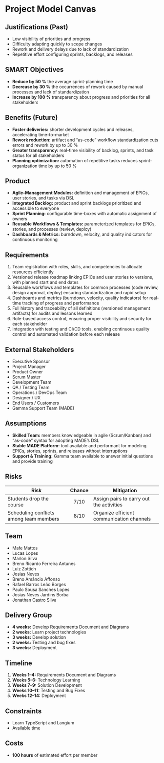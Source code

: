 # Project Model Canvas

## Justifications (Past)
- Low visibility of priorities and progress  
- Difficulty adapting quickly to scope changes  
- Rework and delivery delays due to lack of standardization  
- Repetitive effort configuring sprints, backlogs, and releases  


## SMART Objectives
- **Reduce by 50 %** the average sprint-planning time  
- **Decrease by 30 %** the occurrences of rework caused by manual processes and lack of standardization  
- **Increase by 100 %** transparency about progress and priorities for all stakeholders  


## Benefits (Future)
- **Faster deliveries:** shorter development cycles and releases, accelerating time-to-market  
- **Rework reduction:** artifact and “as-code” workflow standardization cuts errors and rework by up to 30 %  
- **Greater transparency:** real-time visibility of backlog, sprints, and task status for all stakeholders  
- **Planning optimization:** automation of repetitive tasks reduces sprint-organization time by up to 50 %  


## Product
- **Agile-Management Modules:** definition and management of EPICs, user stories, and tasks via DSL  
- **Integrated Backlog:** product and sprint backlogs prioritized and accessible to everyone  
- **Sprint Planning:** configurable time-boxes with automatic assignment of owners  
- **Reusable Workflows & Templates:** parameterized templates for EPICs, stories, and processes (review, deploy)  
- **Dashboards & Metrics:** burndown, velocity, and quality indicators for continuous monitoring  


## Requirements
1. Team registration with roles, skills, and competencies to allocate resources efficiently  
2. Versioned release roadmap linking EPICs and user stories to versions, with planned start and end dates  
3. Reusable workflows and templates for common processes (code review, design approval, deploy) ensuring standardization and rapid setup  
4. Dashboards and metrics (burndown, velocity, quality indicators) for real-time tracking of progress and performance  
5. Full history and traceability of all definitions (versioned management artifacts) for audits and lessons learned  
6. Role-based access control, ensuring proper visibility and security for each stakeholder  
7. Integration with testing and CI/CD tools, enabling continuous quality control and automated validation before each release  


## External Stakeholders
- Executive Sponsor  
- Project Manager  
- Product Owner  
- Scrum Master  
- Development Team  
- QA / Testing Team  
- Operations / DevOps Team  
- Designer / UX  
- End Users / Customers  
- Gamma Support Team (MADE)  


## Assumptions
- **Skilled Team:** members knowledgeable in agile (Scrum/Kanban) and “as-code” syntax for adopting MADE’s DSL  
- **Stable MADE Platform:** tool available and performant for modeling EPICs, stories, sprints, and releases without interruptions  
- **Support & Training:** Gamma team available to answer initial questions and provide training  


## Risks

| Risk                                                 | Chance | Mitigation                                        |
|------------------------------------------------------|:------:|---------------------------------------------------|
| Students drop the course                             |  7/10  | Assign pairs to carry out the activities          |
| Scheduling conflicts among team members              |  8/10  | Organize efficient communication channels         |


## Team
- Mafe Mattos  
- Lucas Lopes  
- Marlon Silva  
- Breno Ricardo Ferreira Antunes  
- Luiz Zottich  
- Josias Neves  
- Breno Amâncio Affonso  
- Rafael Barros Leão Borges  
- Paulo Sousa Sanches Lopes  
- Josias Neves Jardins Borba  
- Jonathan Castro Silva  


## Delivery Group
- **4 weeks:** Develop Requirements Document and Diagrams  
- **2 weeks:** Learn project technologies  
- **3 weeks:** Develop solution  
- **2 weeks:** Testing and bug fixes  
- **3 weeks:** Deployment  


## Timeline
1. **Weeks 1–4:** Requirements Document and Diagrams  
2. **Weeks 5–6:** Technology Learning  
3. **Weeks 7–9:** Solution Development  
4. **Weeks 10–11:** Testing and Bug Fixes  
5. **Weeks 12–14:** Deployment  


## Constraints
- Learn TypeScript and Langium  
- Available time  


## Costs
- **100 hours** of estimated effort per member
